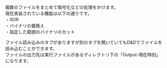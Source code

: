 複数のファイルをまとめて暗号化などの処理をかけます。  
現在実装されている機能は以下の通りです。  
・XOR  
・バイナリの置換え  
・指定した範囲のバイナリのカット  
  
ファイル読み込みのタブがありますが別のタブを開いていてもD&Dでファイルを読み込むことができます。  
ファイルの出力先は実行ファイルがあるディレクトリ下の「Output-現在時刻」になります。
